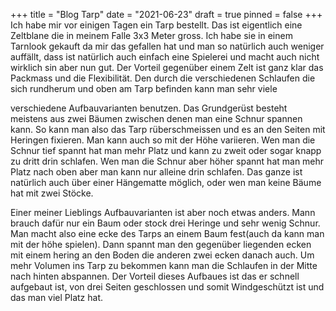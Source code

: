 +++
title = "Blog Tarp"
date = "2021-06-23"
draft = true
pinned = false
+++
Ich habe mir vor einigen Tagen ein Tarp bestellt. Das ist eigentlich eine Zeltblane die in meinem Falle 3x3 Meter gross. Ich habe sie in einem Tarnlook gekauft da mir das gefallen hat und man so natürlich auch weniger auffällt, dass ist natürlich auch einfach eine Spielerei und macht auch nicht wirklich sin aber nun gut. Der Vorteil gegenüber einem Zelt ist ganz klar das Packmass und die Flexibilität. Den durch die verschiedenen Schlaufen die sich rundherum und oben am Tarp befinden kann man sehr viele

verschiedene Aufbauvarianten benutzen. Das Grundgerüst besteht meistens aus zwei Bäumen zwischen denen man eine Schnur spannen kann. So kann man also das Tarp rüberschmeissen und es an den Seiten mit Heringen fixieren. Man kann auch so mit der Höhe variieren. Wen man die Schnur tief spannt hat man mehr Platz und kann zu zweit oder sogar knapp zu dritt drin schlafen. Wen man die Schnur aber höher spannt hat man mehr Platz nach oben aber man kann nur alleine drin schlafen. Das ganze ist natürlich auch über einer Hängematte möglich, oder wen man keine Bäume hat mit zwei Stöcke. 

Einer meiner Lieblings Aufbauvarianten ist aber noch etwas anders. Mann brauch dafür nur ein Baum oder stock drei Heringe und sehr wenig Schnur. Man macht also eine ecke des Tarps an einem Baum fest(auch da kann man mit der höhe spielen). Dann spannt man den gegenüber liegenden ecken mit einem hering an den Boden die anderen zwei ecken danach auch. Um mehr Volumen ins Tarp zu bekommen kann man die Schlaufen in der Mitte nach hinten abspannen. Der Vorteil dieses Aufbaues ist das er schnell aufgebaut ist, von drei Seiten geschlossen und somit Windgeschützt ist und das man viel Platz hat.